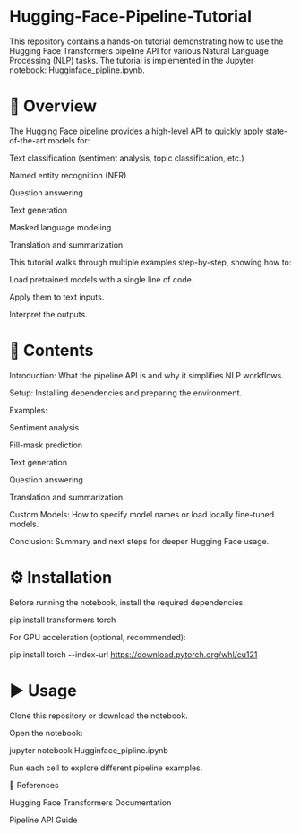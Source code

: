 # Hugging-Face-Pipeline-Tutorial
This repository contains a hands-on tutorial demonstrating how to use the Hugging Face Transformers pipeline API for various Natural Language Processing (NLP) tasks.  The tutorial is implemented in the Jupyter notebook: Hugginface_pipline.ipynb.
# 📌 Overview

The Hugging Face pipeline provides a high-level API to quickly apply state-of-the-art models for:

Text classification (sentiment analysis, topic classification, etc.)

Named entity recognition (NER)

Question answering

Text generation

Masked language modeling

Translation and summarization

This tutorial walks through multiple examples step-by-step, showing how to:

Load pretrained models with a single line of code.

Apply them to text inputs.

Interpret the outputs.

# 📂 Contents

Introduction: What the pipeline API is and why it simplifies NLP workflows.

Setup: Installing dependencies and preparing the environment.

Examples:

Sentiment analysis

Fill-mask prediction

Text generation

Question answering

Translation and summarization

Custom Models: How to specify model names or load locally fine-tuned models.

Conclusion: Summary and next steps for deeper Hugging Face usage.

# ⚙️ Installation

Before running the notebook, install the required dependencies:

pip install transformers torch


For GPU acceleration (optional, recommended):

pip install torch --index-url https://download.pytorch.org/whl/cu121

# ▶️ Usage

Clone this repository or download the notebook.

Open the notebook:

jupyter notebook Hugginface_pipline.ipynb


Run each cell to explore different pipeline examples.

📖 References

Hugging Face Transformers Documentation

Pipeline API Guide

